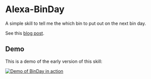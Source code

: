 # Alexa-BinDay

A simple skill to tell me the which bin to put out on the next bin day.

See this [blog post][1].

## Demo

This is a demo of the early version of this skill:

[![Demo of BinDay in action](https://img.youtube.com/vi/1nMrEHT3idI/0.jpg)](http://www.youtube.com/watch?v=1nMrEHT3idI)


[1]: http://akrabat.com/getting-started-writing-an-alexa-skill/
